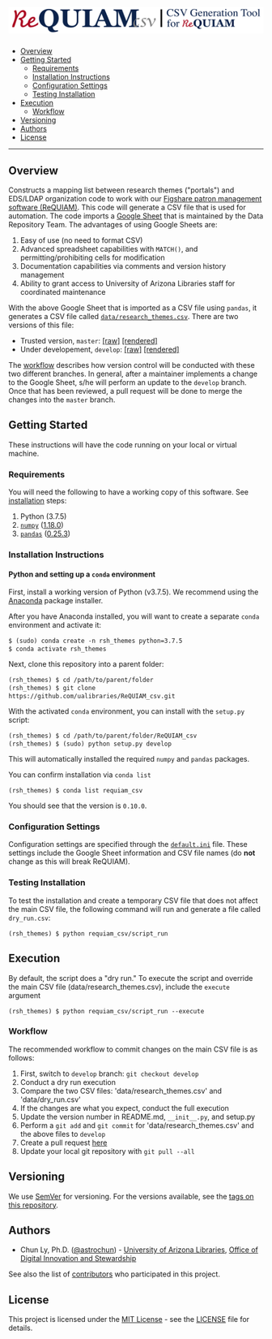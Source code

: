 # ![CSV Generation Tool for ReQUIAM](img/ReQUIAM_csv_full.png)

- [Overview](#overview)
- [Getting Started](#getting-started)
    - [Requirements](#requirements)
    - [Installation Instructions](#installation-instructions)
    - [Configuration Settings](#configuration-settings)
    - [Testing Installation](#testing-installation)
- [Execution](#execution)
    - [Workflow](#workflow)
- [Versioning](#versioning)
- [Authors](#authors)
- [License](#license)

--------------

## Overview

Constructs a mapping list between research themes ("portals") and EDS/LDAP
organization code to work with our
[Figshare patron management software (ReQUIAM)](https://github.com/ualibraries/ReQUIAM).
This code will generate a CSV file that is used for automation.
The code imports a [Google Sheet](https://docs.google.com/spreadsheets/d/1f8tNxj96g_4NW6LWAIx8s3AxRoBbwRvFIxUXMAYyVlU/edit#gid=1301862342)
that is maintained by the Data Repository Team. The advantages of using Google Sheets are:
 1. Easy of use (no need to format CSV)
 2. Advanced spreadsheet capabilities with `MATCH()`, and permitting/prohibiting cells for modification
 3. Documentation capabilities via comments and version history management
 4. Ability to grant access to University of Arizona Libraries staff for coordinated maintenance

With the above Google Sheet that is imported as a CSV file using `pandas`, it
generates a CSV file called [`data/research_themes.csv`](requiam_csv/data/research_themes.csv).
There are two versions of this file:
- Trusted version, `master`:
  [[raw]](https://raw.githubusercontent.com/ualibraries/ReQUIAM_csv/master/requiam_csv/data/research_themes.csv)
  [[rendered]](https://github.com/ualibraries/ReQUIAM_csv/blob/master/requiam_csv/data/research_themes.csv)
- Under developement, `develop`:
  [[raw]](https://raw.githubusercontent.com/ualibraries/ReQUIAM_csv/develop/requiam_csv/data/research_themes.csv)
  [[rendered]](https://github.com/ualibraries/ReQUIAM_csv/blob/develop/requiam_csv/data/research_themes.csv)

The [workflow](#workflow) describes how version control will be conducted with
these two different branches. In general, after a maintainer implements a
change to the Google Sheet, s/he will perform an update to the `develop`
branch. Once that has been reviewed, a pull request will be done to merge the
changes into the `master` branch.

## Getting Started

These instructions will have the code running on your local or virtual machine.


### Requirements

You will need the following to have a working copy of this software. See [installation](#installation-instructions) steps:
1. Python (3.7.5)
2. [`numpy`](https://numpy.org/doc/) ([1.18.0](https://numpy.org/doc/1.18/))
3. [`pandas`](https://pandas.pydata.org/) ([0.25.3](https://pandas.pydata.org/pandas-docs/version/0.25.3/))


### Installation Instructions

#### Python and setting up a `conda` environment

First, install a working version of Python (v3.7.5).  We recommend using the
[Anaconda](https://www.anaconda.com/distribution/) package installer.

After you have Anaconda installed, you will want to create a separate `conda` environment
and activate it:

```
$ (sudo) conda create -n rsh_themes python=3.7.5
$ conda activate rsh_themes
```

Next, clone this repository into a parent folder:

```
(rsh_themes) $ cd /path/to/parent/folder
(rsh_themes) $ git clone https://github.com/ualibraries/ReQUIAM_csv.git
```

With the activated `conda` environment, you can install with the `setup.py` script:

```
(rsh_themes) $ cd /path/to/parent/folder/ReQUIAM_csv
(rsh_themes) $ (sudo) python setup.py develop
```

This will automatically installed the required `numpy` and `pandas` packages.

You can confirm installation via `conda list`

```
(rsh_themes) $ conda list requiam_csv
```

You should see that the version is `0.10.0`.


### Configuration Settings

Configuration settings are specified through the [`default.ini`](requiam_csv/default.ini)
file. These settings include the Google Sheet information and CSV file names
(do **not** change as this will break ReQUIAM).


### Testing Installation

To test the installation and create a temporary CSV file that does not affect
the main CSV file, the following command will run and generate a file called
`dry_run.csv`:

```
(rsh_themes) $ python requiam_csv/script_run
```


## Execution

By default, the script does a "dry run."  To execute the script and override
the main CSV file (data/research_themes.csv), include the `execute` argument

```
(rsh_themes) $ python requiam_csv/script_run --execute
```


### Workflow
The recommended workflow to commit changes on the main CSV file is as follows:
 1. First, switch to `develop` branch: `git checkout develop`
 2. Conduct a dry run execution
 3. Compare the two CSV files: 'data/research_themes.csv' and 'data/dry_run.csv'
 4. If the changes are what you expect, conduct the full execution
 5. Update the version number in README.md, `__init__.py`, and setup.py
 6. Perform a `git add` and `git commit` for 'data/research_themes.csv' and the above files to `develop`
 7. Create a pull request [here](https://github.com/ualibraries/ReQUIAM_csv/compare/develop?expand=1)
 8. Update your local git repository with `git pull --all`

## Versioning

We use [SemVer](http://semver.org/) for versioning. For the versions available, see the [tags on this repository](https://github.com/ualibraries/ReQUIAM_csv/tags).

## Authors

* Chun Ly, Ph.D. ([@astrochun](http://www.github.com/astrochun)) - [University of Arizona Libraries](https://github.com/ualibraries), [Office of Digital Innovation and Stewardship](https://github.com/UAL-ODIS)

See also the list of
[contributors](https://github.com/ualibraries/ReQUIAM_csv/contributors) who participated in this project.


## License

This project is licensed under the [MIT License](https://opensource.org/licenses/MIT) - see the [LICENSE](LICENSE) file for details.
